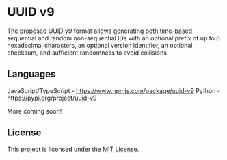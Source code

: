 # UUID v9

The proposed UUID v9 format allows generating both time-based sequential and random non-sequential IDs with an optional prefix of up to 8 hexadecimal characters, an optional version identifier, an optional checksum, and sufficient randomness to avoid collisions. 

<!-- To learn more about UUID v9, please visit the website: https://uuid-v9.jhunt.dev -->

## Languages

JavaScript/TypeScript - https://www.npmjs.com/package/uuid-v9
Python - https://pypi.org/project/uuid-v9

More coming soon!

## License

This project is licensed under the [MIT License](LICENSE).